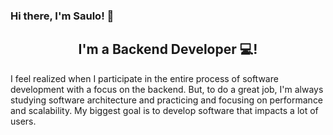 ### Hi there, I'm Saulo! 👋

<h2 align="center">
I'm a Backend Developer 💻!
</h2> 

I feel realized when I participate in the entire process of software development with a focus on the backend. But, to do a great job, I'm always studying software architecture and practicing and focusing on performance and scalability. My biggest goal is to develop software that impacts a lot of users.
